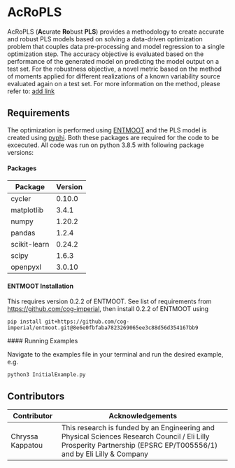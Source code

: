 # AcRoPLS
AcRoPLS (**Ac**urate **Ro**bust **PLS**) provides a methodology to create accurate and robust PLS models based on solving a data-driven optimization problem that couples data pre-processing and model regression to a single optimization step. The accuracy objective is evaluated based on the performance of the generated model on predicting the model output on a test set. For the robustness objective, a novel metric based on the method of moments applied for different realizations of a known variability source evaluated again on a test set. For more information on the method, please refer to: [add link]()


## Requirements 

The optimization is performed using [ENTMOOT](https://github.com/cog-imperial/entmoot) and the PLS model is created using [pyphi](https://github.com/salvadorgarciamunoz/pyphi). Both these packages are required for the code to be excecuted. All code was run on python 3.8.5 with following package versions:

#### Packages 
|Package| Version|
|-------|--------|
|cycler | 0.10.0|
|matplotlib |       3.4.1|
|numpy |          1.20.2|
|pandas |         1.2.4|
|scikit-learn | 0.24.2|
|scipy |       1.6.3|
|openpyxl|3.0.10|

#### ENTMOOT Installation 
This requires version 0.2.2 of ENTMOOT. See list of requirements from https://github.com/cog-imperial, then install 0.2.2 of ENTMOOT using 

    pip install git+https://github.com/cog-imperial/entmoot.git@8e6e0fbfaba7823269065ee3c88d56d354167bb9

#### Running Examples

Navigate to the examples file in your terminal and run the desired example, e.g. 

    python3 InitialExample.py


## Contributors 

| Contributor      | Acknowledgements          |
| ---------------- | ------------------------- |
| Chryssa Kappatou     | This research is funded by an Engineering and Physical Sciences Research Council / Eli Lilly Prosperity Partnership (EPSRC EP/T005556/1) and by Eli Lilly \& Company|
